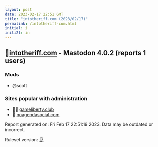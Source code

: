 ```yaml
---
layout: post
date: 2023-02-17 22:51 GMT
title: "intotheriff.com (2023/02/17)"
permalink: /intotheriff-com.html
initial: i
initi2l: in
---
```


## 💉[intotheriff.com](https://intotheriff.com) - Mastodon 4.0.2 (reports 1 users)

### Mods
 * @scott

### Sites popular with administration

* 🦝💉 [gameliberty.club](/gameliberty-club.html)
* 💉 [noagendasocial.com](/noagendasocial-com.html)

Report generated on: Fri Feb 17 22:51:19 2023. Data may be outdated or incorrect.

Ruleset version: [🗜](/version-clamp)
